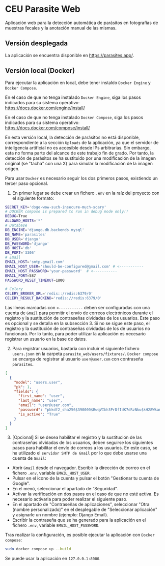 # CEU Parasite Web 
Aplicación web para la detección automática de parásitos en fotografías de muestras fecales y la anotación manual de las mismas.

## Versión desplegada

La aplicación se encuentra disponible en https://parasites.app/.

## Versión local (Docker)
Para ejecutar la aplicación en local, debe tener instaldo `Docker Engine` y `Docker Compose`.  

En el caso de que no tenga instalado `Docker Engine`, siga los pasos indicados para su sistema operativo: https://docs.docker.com/engine/install/  

En el caso de que no tenga instalado `Docker Compose`, siga los pasos indicados para su sistema operativo: https://docs.docker.com/compose/install/  

En esta versión local, la detección de parásitos no está disponible, correspondiente a la sección `Uploads` de la aplicación, ya que el servidor de inteligencia artificial no es accesible desde IPs arbitrarias. Sin embargo, esta no forma parte del alcance de este trabajo fin de grado.
Por tanto, la detección de parásitos se ha sustituido por una modificación de la imagen original (se "tacha" con una X) para simular la modificación de la imagen origen.

Para usar `Docker` es necesario seguir los dos primeros pasos, existiendo un tercer paso opcional.

1. En primer lugar se debe crear un fichero `.env` en la raíz del proyecto con el siguiente formato:

```bash
SECRET_KEY='doge-wow-such-insecure-much-scary'
# DOCKER compose is prepared to run in debug mode only!! 
DEBUG=True
ALLOWED_HOSTS='*'
# Database
DB_ENGINE='django.db.backends.mysql'
DB_NAME='parasites'
DB_USER='django'
DB_PASSWORD='django'
DB_HOST='db'
DB_PORT='3306'
# Email
EMAIL_HOST='smtp.gmail.com'
EMAIL_HOST_USER='should-be-configured@gmail.com' # <-----------
EMAIL_HOST_PASSWORD='your-password'  # <-----------
EMAIL_PORT=587
PASSWORD_RESET_TIMEOUT=1800

# Celery
CELERY_BROKER_URL='redis::/redis:6379/0'
CELERY_RESULT_BACKEND='redis://redis:6379/0'
```

Las líneas marcadas con `<-----------` deben ser configuradas con una cuenta de `Gmail` para permitir el envío de correos electrónicos durante el registro y la sustitución de contraseñas olvidadas de los usuarios. 
Este paso es opcional y se detalla en la subsección 3.
Si no se sigue este paso, el registro y la sustitución de contraseñas olvidadas de los de usuarios no funcionará. Por lo tanto, para poder utilizar la aplicación es necesario registrar un usuario en la base de datos. 

2. Para registrar usuarios, bastaría con incluir el siguiente fichero `users.json` en la carpeta `parasite_web/users/fixtures/`. `Docker compose` se encarga de registrar al usuario `user@user.com` con contraseña `parasites`.

```json
[
  {
    "model": "users.user",
    "pk": 1,
    "fields": {
      "first_name": "user",
      "last_name": "user",
      "email": "user@user.com",
      "password": "pbkdf2_sha256$390000$BwqVIbh3PrDfIdK7dRzNku$kH28Wkam08MzCz+PApyXmvuwXihmWLH9edpIuCxNHhs=",
      "is_active": "True"
    }
  }
]
```

3. [Opcional] Si se desea habilitar el registro y la sustitución de las contraseñas olvidadas de los usuarios, deben seguirse los siguientes pasos para habilitar el envío de correos a los usuarios. En este caso, se ha utilizado el `servidor SMTP de Gmail` por lo que debe usarse una cuenta de `Gmail`:

* Abrir `Gmail` desde el navegador. Escribir la dirección de correo en el fichero `.env`, variable `EMAIL_HOST_USER`.
* Pulsar en el icono de la cuenta y pulsar el botón "Gestionar tu cuenta de Google".
* En el menú, seleccionar el apartado de “Seguridad”. 
* Activar la verificación en dos pasos en el caso de que no esté activa. Es necesario activarla para poder realizar el siguiente paso.  
* En el apartado de "Contraseñas de aplicaciones", seleccionar "Otra (nombre personalizado)"
en el desplegable de "Seleccionar aplicación" y asignarle un nombre (ejemplo: Django Email).  
* Escribir la contraseña que se ha generado para la aplicación en el fichero `.env`, 
variable `EMAIL_HOST_PASSWORD`.

Tras realizar la configuración, es posible ejecutar la aplicación con `Docker compose`:
```bash 
sudo docker compose up --build
```
Se puede usar la aplicación en `127.0.0.1:8000`.
